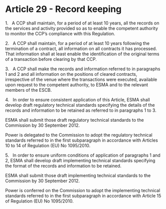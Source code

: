 # Article 29 - Record keeping


1.   A CCP shall maintain, for a period of at least 10 years, all the records on the services and activity provided so as to enable the competent authority to monitor the CCP’s compliance with this Regulation.

2.   A CCP shall maintain, for a period of at least 10 years following the termination of a contract, all information on all contracts it has processed. That information shall at least enable the identification of the original terms of a transaction before clearing by that CCP.

3.   A CCP shall make the records and information referred to in paragraphs 1 and 2 and all information on the positions of cleared contracts, irrespective of the venue where the transactions were executed, available upon request to the competent authority, to ESMA and to the relevant members of the ESCB.

4.   In order to ensure consistent application of this Article, ESMA shall develop draft regulatory technical standards specifying the details of the records and information to be retained as referred to in paragraphs 1 to 3.

ESMA shall submit those draft regulatory technical standards to the Commission by 30 September 2012.

Power is delegated to the Commission to adopt the regulatory technical standards referred to in the first subparagraph in accordance with Articles 10 to 14 of Regulation (EU) No 1095/2010.

5.   In order to ensure uniform conditions of application of paragraphs 1 and 2, ESMA shall develop draft implementing technical standards specifying the format of the records and information to be retained.

ESMA shall submit those draft implementing technical standards to the Commission by 30 September 2012.

Power is conferred on the Commission to adopt the implementing technical standards referred to in the first subparagraph in accordance with Article 15 of Regulation (EU) No 1095/2010.
